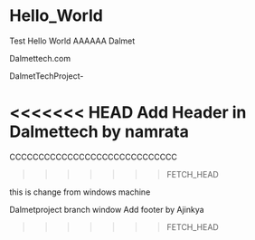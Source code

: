 Hello_World
===========

Test Hello World
AAAAAA Dalmet

Dalmettech.com

DalmetTechProject- 

<<<<<<< HEAD
Add Header in Dalmettech by namrata
=======
CCCCCCCCCCCCCCCCCCCCCCCCCCCCC
>>>>>>> FETCH_HEAD


this is change from windows machine

Dalmetproject branch window
Add footer by Ajinkya
>>>>>>> FETCH_HEAD

